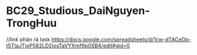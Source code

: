 # BC29_Studious_DaiNguyen-TrongHuu
//link phân rã task
https://docs.google.com/spreadsheets/d/1cw-dTACeDp-t5TIaJTjoP582LD2josTaVYXmf9p0SB4/edit#gid=0